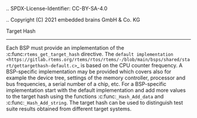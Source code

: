 .. SPDX-License-Identifier: CC-BY-SA-4.0

.. Copyright (C) 2021 embedded brains GmbH & Co. KG

Target Hash
***********

Each BSP must provide an implementation of the :c:func:`rtems_get_target_hash`
directive.  The
`default implementation <https://gitlab.rtems.org/rtems/rtos/rtems/-/blob/main/bsps/shared/start/gettargethash-default.c>`_
is based on the CPU counter frequency.  A BSP-specific implementation may be
provided which covers also for example the device tree, settings of the memory
controller, processor and bus frequencies, a serial number of a chip, etc.  For
a BSP-specific implementation start with the default implementation and add
more values to the target hash using the functions :c:func:`_Hash_Add_data` and
:c:func:`_Hash_Add_string`.  The target hash can be used to distinguish test
suite results obtained from different target systems.
